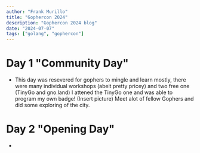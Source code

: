 ```yaml
---
author: "Frank Murillo"
title: "Gophercon 2024"
description: "Gophercon 2024 blog"
date: "2024-07-07"
tags: ["golang", "gophercon"]
---
```

# Day 1 "Community Day" 
- This day was resevered for gophers to mingle and learn mostly, there were many individual workshops (abeit pretty pricey) and two free one (TinyGo and gno.land)  I attened the TinyGo one and was able to program my own badge! (Insert picture) Meet alot of fellow Gophers and did some exploring of the city. 

# Day 2 "Opening Day"
- 

